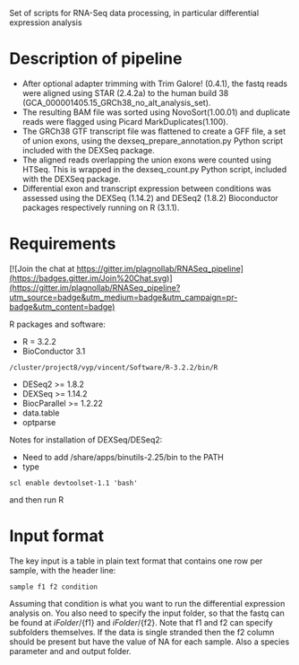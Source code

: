 Set of scripts for RNA-Seq data processing, in particular differential expression analysis

# Description of pipeline

* After optional adapter trimming with Trim Galore! (0.4.1), the fastq reads were aligned using STAR (2.4.2a) to the human build 38 (GCA_000001405.15_GRCh38_no_alt_analysis_set).
* The resulting BAM file was sorted using NovoSort(1.00.01) and duplicate reads were flagged using Picard MarkDuplicates(1.100).
* The GRCh38 GTF transcript file was flattened to create a GFF file, a set of union exons, using the dexseq_prepare_annotation.py Python script included with the DEXSeq package.
* The aligned reads overlapping the union exons were counted using HTSeq. This is wrapped in the dexseq_count.py Python script, included with the DEXSeq package.
* Differential exon and transcript expression between conditions was assessed using the DEXSeq (1.14.2) and DESeq2 (1.8.2) Bioconductor packages respectively running on R (3.1.1).


# Requirements

[![Join the chat at https://gitter.im/plagnollab/RNASeq_pipeline](https://badges.gitter.im/Join%20Chat.svg)](https://gitter.im/plagnollab/RNASeq_pipeline?utm_source=badge&utm_medium=badge&utm_campaign=pr-badge&utm_content=badge)

R packages and software:

- R = 3.2.2
- BioConductor 3.1
```
/cluster/project8/vyp/vincent/Software/R-3.2.2/bin/R
```
- DESeq2  >= 1.8.2
- DEXSeq >= 1.14.2
- BiocParallel >= 1.2.22 
- data.table
- optparse

Notes for installation of DEXSeq/DESeq2:

- Need to add /share/apps/binutils-2.25/bin to the PATH
- type 
```
scl enable devtoolset-1.1 'bash'
```
and then run R

# Input format

The key input is a table in plain text format that contains one row per sample, with the header line:
```
sample f1 f2 condition
```
Assuming that condition is what you want to run the differential expression analysis on.
You also need to specify the input folder, so that the fastq can be found at ${iFolder}/${f1} and ${iFolder}/${f2}.
Note that f1 and f2 can specify subfolders themselves. If the data is single stranded then the f2 column should be present but have the value of NA for each sample. 
Also a species parameter and and output folder.


